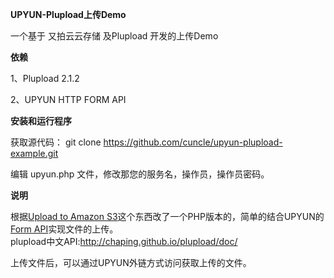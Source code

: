 **UPYUN-Plupload上传Demo**

一个基于 又拍云云存储 及Plupload 开发的上传Demo

**依赖**

1、Plupload 2.1.2

2、UPYUN HTTP FORM API

**安装和运行程序**

获取源代码： git clone https://github.com/cuncle/upyun-plupload-example.git

编辑 upyun.php 文件，修改那您的服务名，操作员，操作员密码。

**说明**

根据[Upload to Amazon S3](https://github.com/moxiecode/plupload/blob/master/examples/jquery/s3.php)这个东西改了一个PHP版本的，简单的结合UPYUN的[Form API](http://docs.upyun.com/api/form_api/)实现文件的上传。     
plupload中文API:http://chaping.github.io/plupload/doc/

上传文件后，可以通过UPYUN外链方式访问获取上传的文件。
